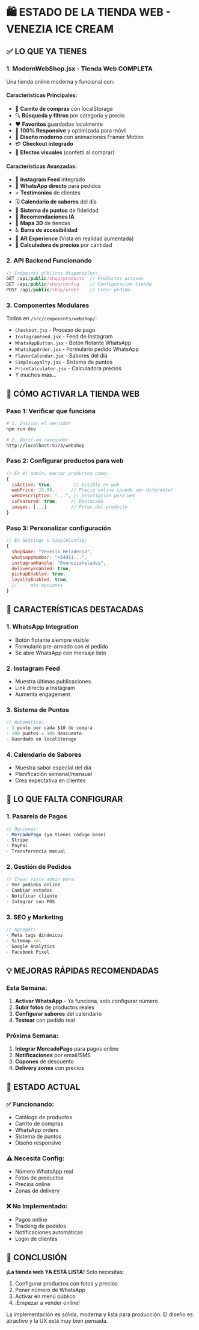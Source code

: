 # 🛍️ ESTADO DE LA TIENDA WEB - VENEZIA ICE CREAM

## ✅ LO QUE YA TIENES

### 1. **ModernWebShop.jsx** - Tienda Web COMPLETA
Una tienda online moderna y funcional con:

#### Características Principales:
- 🛒 **Carrito de compras** con localStorage
- 🔍 **Búsqueda y filtros** por categoría y precio
- ❤️ **Favoritos** guardados localmente
- 📱 **100% Responsive** y optimizada para móvil
- 🎨 **Diseño moderno** con animaciones Framer Motion
- 💳 **Checkout integrado**
- 🎊 **Efectos visuales** (confetti al comprar)

#### Características Avanzadas:
- 📸 **Instagram Feed** integrado
- 💬 **WhatsApp directo** para pedidos
- ⭐ **Testimonios** de clientes
- 🗓️ **Calendario de sabores** del día
- 💎 **Sistema de puntos** de fidelidad
- 🎯 **Recomendaciones IA**
- 📍 **Mapa 3D** de tiendas
- ♿ **Barra de accesibilidad**
- 📱 **AR Experience** (Vista en realidad aumentada)
- 🧮 **Calculadora de precios** por cantidad

### 2. **API Backend Funcionando**
```javascript
// Endpoints públicos disponibles:
GET /api/public/shop/products  // Productos activos
GET /api/public/shop/config    // Configuración tienda
POST /api/public/shop/order    // Crear pedido
```

### 3. **Componentes Modulares**
Todos en `/src/components/webshop/`:
- `Checkout.jsx` - Proceso de pago
- `InstagramFeed.jsx` - Feed de Instagram
- `WhatsAppButton.jsx` - Botón flotante WhatsApp
- `WhatsAppOrder.jsx` - Formulario pedido WhatsApp
- `FlavorCalendar.jsx` - Sabores del día
- `SimpleLoyalty.jsx` - Sistema de puntos
- `PriceCalculator.jsx` - Calculadora precios
- Y muchos más...

## 🚀 CÓMO ACTIVAR LA TIENDA WEB

### Paso 1: Verificar que funciona
```bash
# 1. Iniciar el servidor
npm run dev

# 2. Abrir en navegador
http://localhost:5173/webshop
```

### Paso 2: Configurar productos para web
```javascript
// En el admin, marcar productos como:
{
  isActive: true,        // Visible en web
  webPrice: 15.99,      // Precio online (puede ser diferente)
  webDescription: "...", // Descripción para web
  isFeatured: true,     // Destacado
  images: [...]         // Fotos del producto
}
```

### Paso 3: Personalizar configuración
```javascript
// En Settings o SimpleConfig:
{
  shopName: "Venezia Heladería",
  whatsappNumber: "+54911...",
  instagramHandle: "@veneziahelados",
  deliveryEnabled: true,
  pickupEnabled: true,
  loyaltyEnabled: true,
  // ... más opciones
}
```

## 📱 CARACTERÍSTICAS DESTACADAS

### 1. **WhatsApp Integration**
- Botón flotante siempre visible
- Formulario pre-armado con el pedido
- Se abre WhatsApp con mensaje listo

### 2. **Instagram Feed**
- Muestra últimas publicaciones
- Link directo a Instagram
- Aumenta engagement

### 3. **Sistema de Puntos**
```javascript
// Automático:
- 1 punto por cada $10 de compra
- 100 puntos = 10% descuento
- Guardado en localStorage
```

### 4. **Calendario de Sabores**
- Muestra sabor especial del día
- Planificación semanal/mensual
- Crea expectativa en clientes

## 🎯 LO QUE FALTA CONFIGURAR

### 1. **Pasarela de Pagos**
```javascript
// Opciones:
- MercadoPago (ya tienes código base)
- Stripe
- PayPal
- Transferencia manual
```

### 2. **Gestión de Pedidos**
```javascript
// Crear vista admin para:
- Ver pedidos online
- Cambiar estados
- Notificar cliente
- Integrar con POS
```

### 3. **SEO y Marketing**
```javascript
// Agregar:
- Meta tags dinámicos
- Sitemap.xml
- Google Analytics
- Facebook Pixel
```

## 💡 MEJORAS RÁPIDAS RECOMENDADAS

### Esta Semana:
1. **Activar WhatsApp** - Ya funciona, solo configurar número
2. **Subir fotos** de productos reales
3. **Configurar sabores** del calendario
4. **Testear** con pedido real

### Próxima Semana:
1. **Integrar MercadoPago** para pagos online
2. **Notificaciones** por email/SMS
3. **Cupones** de descuento
4. **Delivery zones** con precios

## 🚦 ESTADO ACTUAL

### ✅ Funcionando:
- Catálogo de productos
- Carrito de compras
- WhatsApp orders
- Sistema de puntos
- Diseño responsive

### ⚠️ Necesita Config:
- Número WhatsApp real
- Fotos de productos
- Precios online
- Zonas de delivery

### ❌ No Implementado:
- Pagos online
- Tracking de pedidos
- Notificaciones automáticas
- Login de clientes

## 🎉 CONCLUSIÓN

**¡La tienda web YA ESTÁ LISTA!** Solo necesitas:

1. Configurar productos con fotos y precios
2. Poner número de WhatsApp
3. Activar en menú público
4. ¡Empezar a vender online!

La implementación es sólida, moderna y lista para producción. El diseño es atractivo y la UX está muy bien pensada.